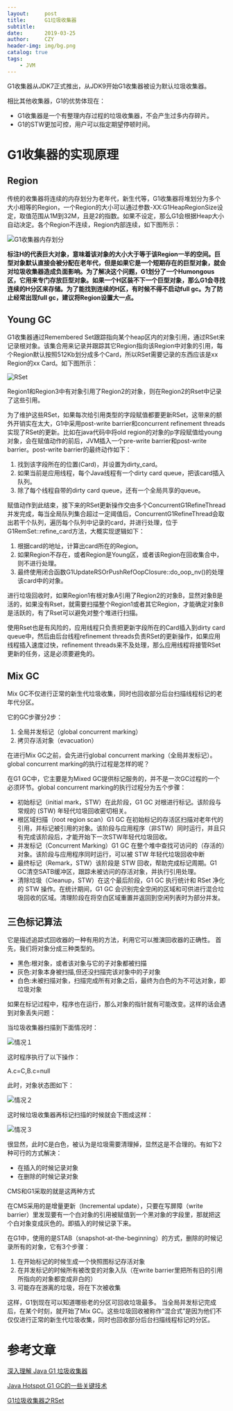 ```yaml
---
layout:     post
title:      G1垃圾收集器
subtitle:   
date:       2019-03-25
author:     CZY
header-img: img/bg.png
catalog: true
tags:
    - JVM
---
```


G1收集器从JDK7正式推出，从JDK9开始G1收集器被设为默认垃圾收集器。

相比其他收集器，G1的优势体现在：
+ G1收集器是一个有整理内存过程的垃圾收集器，不会产生过多内存碎片。
+ G1的STW更加可控，用户可以指定期望停顿时间。

# G1收集器的实现原理

## Region

传统的收集器将连续的内存划分为老年代，新生代等，G1收集器将堆划分为多个大小相等的Region，一个Region的大小可以通过参数-XX:G1HeapRegionSize设定，取值范围从1M到32M，且是2的指数。如果不设定，那么G1会根据Heap大小自动决定。各个Region不连续，Region内部连续，如下图所示：

![G1收集器内存划分](https://tech.meituan.com/img/g1/g1_gc_layout.png)

**标注H的代表巨大对象，意味着该对象的大小大于等于该Region一半的空间。巨型对象默认直接会被分配在老年代，但是如果它是一个短期存在的巨型对象，就会对垃圾收集器造成负面影响。为了解决这个问题，G1划分了一个Humongous区，它用来专门存放巨型对象。如果一个H区装不下一个巨型对象，那么G1会寻找连续的H分区来存储。为了能找到连续的H区，有时候不得不启动full gc。为了防止经常出现full gc，建议将Region设置大一点。**

## Young GC

G1收集器通过Remembered Set跟踪指向某个heap区内的对象引用，通过RSet来记录根对象。该集合用来记录并跟踪其它Region指向该Region中对象的引用，每个Region默认按照512Kb划分成多个Card，所以RSet需要记录的东西应该是xx Region的xx Card。如下图所示：

![RSet](https://upload-images.jianshu.io/upload_images/2184951-bd04a968d1c8c895.png)

Region1和Region3中有对象引用了Region2的对象，则在Region2的Rset中记录了这些引用。

为了维护这些RSet，如果每次给引用类型的字段赋值都要更新RSet，这带来的额外开销实在太大，G1中采用post-write barrier和concurrent refinement threads实现了RSet的更新。比如在java代码中将old region的对象的p字段赋值给young对象，会在赋值动作的前后，JVM插入一个pre-write barrier和post-write barrier。post-write barrier的最终动作如下：
1. 找到该字段所在的位置(Card)，并设置为dirty_card。
2. 如果当前是应用线程，每个Java线程有一个dirty card queue，把该card插入队列。
3. 除了每个线程自带的dirty card queue，还有一个全局共享的queue。

赋值动作到此结束，接下来的RSet更新操作交由多个ConcurrentG1RefineThread并发完成，每当全局队列集合超过一定阈值后，ConcurrentG1RefineThread会取出若干个队列，遍历每个队列中记录的card，并进行处理，位于G1RemSet::refine_card方法，大概实现逻辑如下：
1. 根据card的地址，计算出card所在的Region。
2. 如果Region不存在，或者Region是Young区，或者该Region在回收集合中，则不进行处理。
3. 最终使用闭合函数G1UpdateRSOrPushRefOopClosure::do_oop_nv()的处理该card中的对象。

进行垃圾回收时，如果Region1有根对象A引用了Region2的对象B，显然对象B是活的，如果没有Rset，就需要扫描整个Region1或者其它Region，才能确定对象B是活跃的，有了Rset可以避免对整个堆进行扫描。

使用Rset也是有风险的，应用线程只负责把更新字段所在的Card插入到dirty card queue中，然后由后台线程refinement threads负责RSet的更新操作，如果应用线程插入速度过快，refinement threads来不及处理，那么应用线程将接管RSet更新的任务，这是必须要避免的。

## Mix GC

Mix GC不仅进行正常的新生代垃圾收集，同时也回收部分后台扫描线程标记的老年代分区。

它的GC步骤分2步：
1. 全局并发标记（global concurrent marking）
2. 拷贝存活对象（evacuation）

在进行Mix GC之前，会先进行global concurrent marking（全局并发标记）。 global concurrent marking的执行过程是怎样的呢？

在G1 GC中，它主要是为Mixed GC提供标记服务的，并不是一次GC过程的一个必须环节。global concurrent marking的执行过程分为五个步骤：
+ 初始标记（initial mark，STW）在此阶段，G1 GC 对根进行标记。该阶段与常规的 (STW) 年轻代垃圾回收密切相关。
+ 根区域扫描（root region scan）G1 GC 在初始标记的存活区扫描对老年代的引用，并标记被引用的对象。该阶段与应用程序（非STW）同时运行，并且只有完成该阶段后，才能开始下一次STW年轻代垃圾回收。
+ 并发标记（Concurrent Marking）G1 GC 在整个堆中查找可访问的（存活的）对象。该阶段与应用程序同时运行，可以被 STW 年轻代垃圾回收中断
+ 最终标记（Remark，STW）该阶段是 STW 回收，帮助完成标记周期。G1 GC清空SATB缓冲区，跟踪未被访问的存活对象，并执行引用处理。
+ 清除垃圾（Cleanup，STW）在这个最后阶段，G1 GC 执行统计和 RSet 净化的 STW 操作。在统计期间，G1 GC 会识别完全空闲的区域和可供进行混合垃圾回收的区域。清理阶段在将空白区域重置并返回到空闲列表时为部分并发。

## 三色标记算法

它是描述追踪式回收器的一种有用的方法，利用它可以推演回收器的正确性。 首先，我们将对象分成三种类型的。
+ 黑色:根对象，或者该对象与它的子对象都被扫描
+ 灰色:对象本身被扫描,但还没扫描完该对象中的子对象
+ 白色:未被扫描对象，扫描完成所有对象之后，最终为白色的为不可达对象，即垃圾对象

如果在标记过程中，程序也在运行，那么对象的指针就有可能改变。这样的话会遇到对象丢失问题：

当垃圾收集器扫描到下面情况时：

![情况１](http://jbcdn2.b0.upaiyun.com/2016/12/5dd0686b02e1898ec1a987c2e1571548.png)

这时程序执行了以下操作：

A.c=C,B.c=null

此时，对象状态图如下：

![情况２](http://jbcdn2.b0.upaiyun.com/2016/12/78ad6fbc199fca514a5336b2167bd8f7.png)

这时候垃圾收集器再标记扫描的时候就会下图成这样：

![情况３](http://jbcdn2.b0.upaiyun.com/2016/12/f4765bacd1941792df63c6296ad12e3a.png)

很显然，此时C是白色，被认为是垃圾需要清理掉，显然这是不合理的。有如下2种可行的方式解决：
+ 在插入的时候记录对象
+ 在删除的时候记录对象

CMS和G1采取的就是这两种方式

在CMS采用的是增量更新（Incremental update），只要在写屏障（write barrier）里发现要有一个白对象的引用被赋值到一个黑对象的字段里，那就把这个白对象变成灰色的。即插入的时候记录下来。

在G1中，使用的是STAB（snapshot-at-the-beginning）的方式，删除的时候记录所有的对象，它有3个步骤：
1. 在开始标记的时候生成一个快照图标记存活对象
2. 在并发标记的时候所有被改变的对象入队（在write barrier里把所有旧的引用所指向的对象都变成非白的）
3. 可能存在游离的垃圾，将在下次被收集

这样，G1到现在可以知道哪些老的分区可回收垃圾最多。 当全局并发标记完成后，在某个时刻，就开始了Mix GC。这些垃圾回收被称作“混合式”是因为他们不仅仅进行正常的新生代垃圾收集，同时也回收部分后台扫描线程标记的分区。

# 参考文章

[深入理解 Java G1 垃圾收集器](http://blog.jobbole.com/109170/)

[Java Hotspot G1 GC的一些关键技术](https://tech.meituan.com/g1.html)

[G1垃圾收集器之RSet](https://www.jianshu.com/p/870abddaba41)